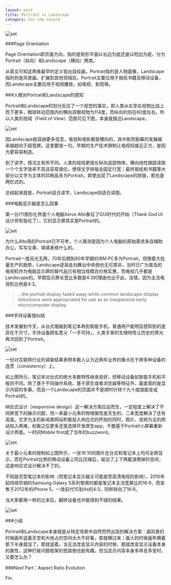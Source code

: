 ```yaml
---
layout: post
title: Portrait vs Landscape
category: For the record
---
```


![set](/images/portraitinlandscape.jpg)


###Page Orientation

Page Orientation即页面方向，指的是矩形平面以长边为底还是以短边为底，分为Portrait（纵向）和Landscape（横向）两类。

从英文可知这两者最早的定义皆出自绘画，Portrait指的是人物画像，Landscape指的则是风景画。扩展到其他领域后，Portrait主要应用于报纸书籍及移动设备，而Landscape主要应用于视频播放，如电视、影院等。



###人眼对Portrait和Landscape的感知

Portrait和Landscape的划分反应了一个视觉的事实，即人类从左至右视物比自上而下更多，眼球转动范围内的横向双眼视物为114度，而纵向的则在60度左右。所以人类的视域（Field of View）范围可见下图，本身就接近Landscape。

![set](/images/fieldofview.png)

因Landscape能容纳更多信息，电视和电影都是横向的，其中影院剧幕的发展越来越趋向于超宽屏。这里要提一句，早期的生产技术限制让电视较接近正方，是因为更容易制造。

到了读字，情况又有所不同。人类的视线更擅长纵向追踪物体，横向线性跟踪读取一个个文字效率不高且容易错位，使得文字排版会固定行宽；最终报纸和书籍等大部分以文字为主体的印刷品多为Portrait，即使出现了Landscape的排版，那也是两栏式的。

总结起来就是，Portrait适合读字，Landscape则适合读图。



###电脑显示器是怎么回事

第一台(?)图形化界面个人电脑Xerox Alto象征了GUI时代的开始（Thank God UI设计师有饭吃了），它的显示屏其实是Portrait的。

![set](/images/xeroxalto.jpg)

为什么Alto用的Portrait已不可考，个人猜测是因为个人电脑的原始需求来自辅助办公，写写文章、填填表格什么的。

Portrait一度风光无两，70年后期到80年早期的IBM PC多为Portrait，但随着大批量生产的趋势，Landscape逐渐走向舞台中央倒也无可厚非，当时已广为普及的电视机作为电脑显示屏的替代品已有相当规模且价格实惠，而电视几乎都是Landscape的。早期显示屏长宽比多数是4:3的理由也出于此，没错，因为主流电视机比例是4:3。

>...the portrait display faded away while common landscape-display televisions were appropriated for use as an inexpensive early microcomputer display.



###手持设备很纠结

技术发展到今天，从台式电脑到笔记本再到智能手机，普通用户能明显感知到的差异在于尺寸。手持设备顾名思义「一手可持」，人类手掌的生理特性让历史的荣光再次回到了Portrait。

![set](/images/multidevice.jpg)

一份对互联网行业的调查结果表明多数人认为近两年业界的重点在于跨多种设备的连贯（consistency）上。

如上图所示，笔记本对台式的绝大多数特性继承良好，但移动设备如智能手机和平板则不同。除了基于不同操作系统、基于原生或者浏览器等特征外，最直观的是显示内容的多寡，而且一个Landscape的页面并不是顺时针转个九十度就能变成Portrait的。

响应式设计（responsive design）这一解决方案应运而生，一定程度上解决了不同屏宽下的展示问题，但一来最小元素的物理属性是天生的，二来宽度解决了还有高度。文字为主的新闻类网站积极投入响应式的怀抱的同时，图片、视频为主的网站陷入两难，权衡之后更多还是选择开发原生app，干脆基于Portrait小屏幕重新设计界面。一时间Mobile first成了当年的buzzword。

![set](/images/Multi-devices.jpg)

关于最小元素的限制如上图所示，一张16:10的图片在台式和笔记本上均可全屏显示，而在Portrait比例的移动设备上同比压缩后，留出了上下两截浪费掉的空间，这是响应式设计解决不了的。

不知是否受笔记本的影响（而笔记本显示器又可能是受高清电视的影响），2010年起持续热销的Samsung Galaxy S系列使用的都是笔记本主流宽屏比的16:9，而发售于2012年的iPhone 5，一改前代1G到4s的4:3，同样转向了16:9。

当大家都用一样的比率后，翻转设备也许能得到不错的结果。

![set](/images/Multi-devices2.jpg)



###小结

Portrait和Landscape本身就是从特定场景中自然而然出现的解决方案：画风景的时候画布竖着天空和大地占的空间太大不好看，那就横过来；画人的时候画布横着那下半身就没了，那就竖着。当无法改变显示内容的时候，那就改变显示设备本身的属性，这种打破问题框架的思路倒也挺有趣。但当显示内容本身多样且多变时，又要怎么办？


###Next Part：Aspect Ratio Evolution



Fin.
